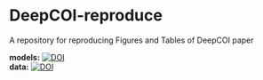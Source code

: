 # DeepCOI-reproduce
A repository for reproducing Figures and Tables of DeepCOI paper

**models:** [![DOI](https://zenodo.org/badge/DOI/10.5281/zenodo.16593248.svg)](https://doi.org/10.5281/zenodo.16593248)  
**data:** [![DOI](https://zenodo.org/badge/DOI/10.5281/zenodo.16593030.svg)](https://doi.org/10.5281/zenodo.16593030)